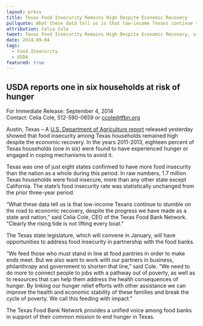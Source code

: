 ```yaml
---
layout: press
title: Texas Food Insecurity Remains High Despite Economic Recovery
pullquote: What these data tell us is that low-income Texans continue to stumble on the road to economic recovery.
attribution: Celia Cole
tweet: Texas Food Insecurity Remains High Despite Economic Recovery, says USDA Report
date: 2014-09-04
tags:
  - Food Insecurity
  - USDA
featured: true
---
```


## USDA reports one in six households at risk of hunger

For Immediate Release: September 4, 2014  
Contact: Celia Cole, 512-590-0659 or ccole@tfbn.org

Austin, Texas – A [U.S. Department of Agriculture report](http://www.ers.usda.gov/media/1565415/err173.pdf) released yesterday showed that food insecurity among Texas households remained high despite the economic recovery. In the years 2011-2013, eighteen percent of Texas households (one in six) were found to have experienced hunger or engaged in coping mechanisms to avoid it.

Texas was one of just eight states confirmed to have more food insecurity than the nation as a whole during this period. In raw numbers, 1.7 million Texas households were food insecure, more than any other state except California. The state’s food insecurity rate was statistically unchanged from the prior three-year period.

“What these data tell us is that low-income Texans continue to stumble on the road to economic recovery, despite the progress we have made as a state and nation,” said Celia Cole, CEO of the Texas Food Bank Network. “Clearly the rising tide is not lifting every boat.”

The Texas state legislature, which will convene in January, will have opportunities to address food insecurity in partnership with the food banks.

“We feed those who must stand in line at food pantries in order to make ends meet. But we also want to work with our partners in business, philanthropy and government to shorten that line,” said Cole. “We need to do more to connect people to jobs with a pathway out of poverty, as well as to resources that can help them address the health consequences of hunger. By linking our hunger relief efforts with other assistance we can improve the health and economic stability of these families and break the cycle of poverty. We call this feeding with impact.”

The Texas Food Bank Network provides a unified voice among food banks in support of their common mission to end hunger in Texas.

##
